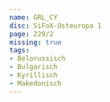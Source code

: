 ```yaml
---
name: GRL_CY
disc: SiFoX-Osteuropa 1
page: 229/2
missing: true
tags:
- Belorussisch
- Bulgarisch
- Kyrillisch
- Makedonisch
---
```

